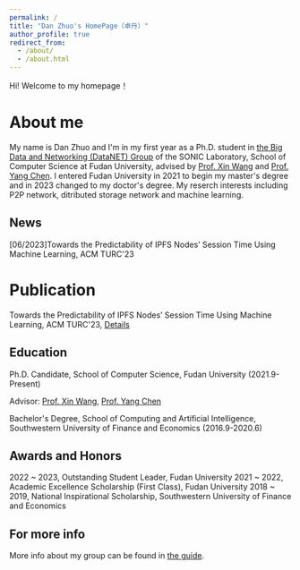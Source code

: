 ```yaml
---
permalink: /
title: "Dan Zhuo's HomePage（卓丹）"
author_profile: true
redirect_from: 
  - /about/
  - /about.html
---
```


Hi! Welcome to my homepage！

About me
======
My name is Dan Zhuo and I'm in my first year as a Ph.D. student in [the Big Data and Networking (DataNET) Group](https://fudan-datanet.mysxl.cn/) of the SONIC Laboratory, School of Computer Science at Fudan University, advised by [Prof. Xin Wang](https://xinwfudan.mysxl.cn/) and [Prof. Yang Chen](https://chenyang03.wordpress.com/). I entered Fudan University in 2021 to begin my master's degree and in 2023 changed to my doctor's degree. 
My reserch interests including P2P network, ditributed storage network and machine learning.

News
------
[06/2023]Towards the Predictability of IPFS Nodes’ Session Time Using Machine Learning, ACM TURC'23

Publication
======
Towards the Predictability of IPFS Nodes’ Session Time Using Machine Learning, ACM TURC'23, [Details](https://doi.org/10.1145/3603165.3607397)


Education
------
Ph.D. Candidate, School of Computer Science, Fudan University (2021.9-Present)

Advisor: [Prof. Xin Wang](https://xinwfudan.mysxl.cn/), [Prof. Yang Chen](https://chenyang03.wordpress.com/)

Bachelor's Degree, School of Computing and Artificial Intelligence, Southwestern University of Finance and Economics (2016.9-2020.6)


Awards and Honors
------
2022 ~ 2023, Outstanding Student Leader, Fudan University
2021 ~ 2022, Academic Excellence Scholarship (First Class), Fudan University
2018 ~ 2019, National Inspirational Scholarship, Southwestern University of Finance and Economics

For more info
------
More info about my group can be found in [the guide](https://fudan-datanet.mysxl.cn/).

